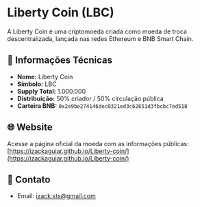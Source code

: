 
# Liberty Coin (LBC)

A Liberty Coin é uma criptomoeda criada como moeda de troca descentralizada, lançada nas redes Ethereum e BNB Smart Chain.

## 🔗 Informações Técnicas

- **Nome:** Liberty Coin  
- **Símbolo:** LBC  
- **Supply Total:** 1.000.000  
- **Distribuição:** 50% criador / 50% circulação pública  
- **Carteira BNB:** `0x2e9be274146dec0321ed3c62651d3fbcbc7ed518`

## 🌐 Website

Acesse a página oficial da moeda com as informações públicas:  
[https://izackaguiar.github.io/Liberty-coin/](https://izackaguiar.github.io/Liberty-coin/)

## 📩 Contato

- Email: izack.sts@gmail.com
